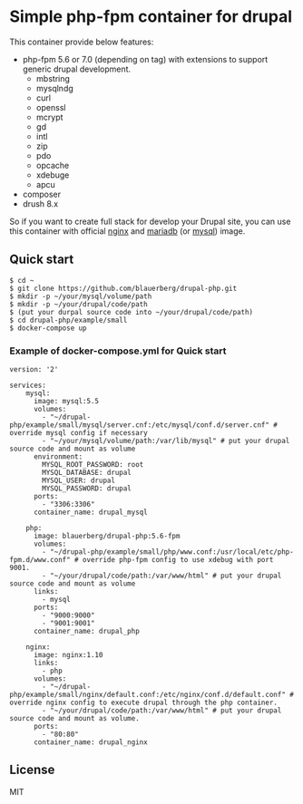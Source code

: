 # Simple php-fpm container for drupal

This container provide below features:
  - php-fpm 5.6 or 7.0 (depending on tag) with extensions to support generic drupal development.
    - mbstring
    - mysqlndg
    - curl
    - openssl
    - mcrypt
    - gd
    - intl
    - zip
    - pdo
    - opcache
    - xdebuge
    - apcu
  - composer
  - drush 8.x

So if you want to create full stack for develop your Drupal site, you can use this container with official [nginx](https://hub.docker.com/_/nginx) and [mariadb](https://hub.docker.com/_/mariadb) (or [mysql](https://hub.docker.com/_/mysql)) image.


## Quick start
```
$ cd ~
$ git clone https://github.com/blauerberg/drupal-php.git
$ mkdir -p ~/your/mysql/volume/path
$ mkdir -p ~/your/drupal/code/path
$ (put your durpal source code into ~/your/drupal/code/path)
$ cd drupal-php/example/small
$ docker-compose up
```

### Example of docker-compose.yml for Quick start
``` 
version: '2'

services:
    mysql:
      image: mysql:5.5
      volumes:
        - "~/drupal-php/example/small/mysql/server.cnf:/etc/mysql/conf.d/server.cnf" # override mysql config if necessary
        - "~/your/mysql/volume/path:/var/lib/mysql" # put your drupal source code and mount as volume
      environment:
        MYSQL_ROOT_PASSWORD: root
        MYSQL_DATABASE: drupal
        MYSQL_USER: drupal
        MYSQL_PASSWORD: drupal
      ports:
        - "3306:3306"
      container_name: drupal_mysql

    php:
      image: blauerberg/drupal-php:5.6-fpm
      volumes:
        - "~/drupal-php/example/small/php/www.conf:/usr/local/etc/php-fpm.d/www.conf" # override php-fpm config to use xdebug with port 9001.
        - "~/your/drupal/code/path:/var/www/html" # put your drupal source code and mount as volume
      links:
        - mysql
      ports:
        - "9000:9000"
        - "9001:9001"
      container_name: drupal_php

    nginx:
      image: nginx:1.10
      links:
        - php
      volumes:
        - "~/drupal-php/example/small/nginx/default.conf:/etc/nginx/conf.d/default.conf" # override nginx config to execute drupal through the php container.
        - "~/your/drupal/code/path:/var/www/html" # put your drupal source code and mount as volume.
      ports:
        - "80:80"
      container_name: drupal_nginx
```

## License

MIT
